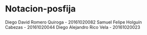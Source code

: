 # Notacion-posfija

Diego David Romero Quiroga - 20161020082
Samuel Felipe Holguín Cabezas - 20161020044
Diego Alejandro Rico Vela - 20161020023
